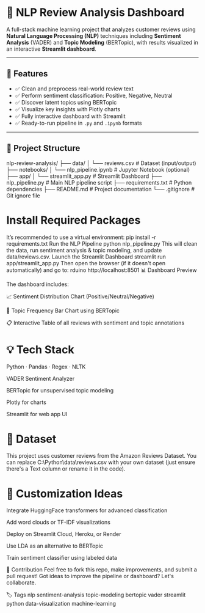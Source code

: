 # 🧠 NLP Review Analysis Dashboard

A full-stack machine learning project that analyzes customer reviews using **Natural Language Processing (NLP)** techniques including **Sentiment Analysis** (VADER) and **Topic Modeling** (BERTopic), with results visualized in an interactive **Streamlit dashboard**.

---

## 📌 Features

- ✅ Clean and preprocess real-world review text  
- ✅ Perform sentiment classification: Positive, Negative, Neutral  
- ✅ Discover latent topics using BERTopic  
- ✅ Visualize key insights with Plotly charts  
- ✅ Fully interactive dashboard with Streamlit  
- ✅ Ready-to-run pipeline in `.py` and `.ipynb` formats

---

## 📂 Project Structure

nlp-review-analysis/
├── data/
│ └── reviews.csv # Dataset (input/output)
├── notebooks/
│ └── nlp_pipeline.ipynb # Jupyter Notebook (optional)
├── app/
│ └── streamlit_app.py # Streamlit Dashboard
├── nlp_pipeline.py # Main NLP pipeline script
├── requirements.txt # Python dependencies
├── README.md # Project documentation
└── .gitignore # Git ignore file

# Install Required Packages
It’s recommended to use a virtual environment:
pip install -r requirements.txt
Run the NLP Pipeline
python nlp_pipeline.py
This will clean the data, run sentiment analysis & topic modeling, and update data/reviews.csv.
Launch the Streamlit Dashboard
streamlit run app/streamlit_app.py
Then open the browser (if it doesn't open automatically) and go to:
rduino
http://localhost:8501
📊 Dashboard Preview

The dashboard includes:

📈 Sentiment Distribution Chart (Positive/Neutral/Negative)

🧠 Topic Frequency Bar Chart using BERTopic

📋 Interactive Table of all reviews with sentiment and topic annotations

# 💡 Tech Stack
Python · Pandas · Regex · NLTK

VADER Sentiment Analyzer

BERTopic for unsupervised topic modeling

Plotly for charts

Streamlit for web app UI

# 📁 Dataset
This project uses customer reviews from the Amazon Reviews Dataset. You can replace C:\Python\data\reviews.csv with your own dataset (just ensure there's a Text column or rename it in the code).

# 🔄 Customization Ideas
Integrate HuggingFace transformers for advanced classification

Add word clouds or TF-IDF visualizations

Deploy on Streamlit Cloud, Heroku, or Render

Use LDA as an alternative to BERTopic

Train sentiment classifier using labeled data

🤝 Contribution
Feel free to fork this repo, make improvements, and submit a pull request!
Got ideas to improve the pipeline or dashboard? Let's collaborate.

🏷️ Tags
nlp sentiment-analysis topic-modeling bertopic vader streamlit python data-visualization machine-learning
